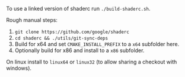 To use a linked version of shaderc run `./build-shaderc.sh`.

Rough manual steps:

1. `git clone https://github.com/google/shaderc`
2. `cd shaderc && ./utils/git-sync-deps`
3. Build for x64 and set `CMAKE_INSTALL_PREFIX` to a `x64` subfolder here.
4. Optionally build for x86 and install to a `x86` subfolder.

On linux install to `linux64` or `linux32` (to allow sharing a checkout with windows).
